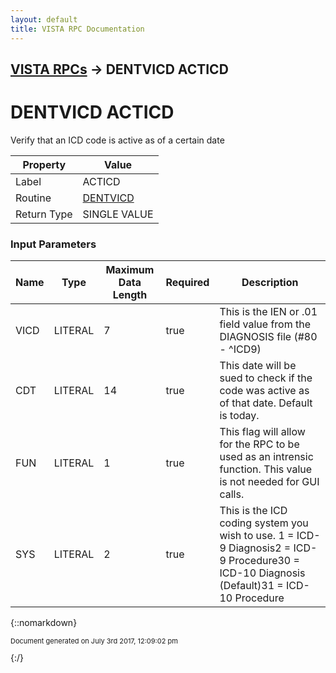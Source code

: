 ```yaml
---
layout: default
title: VISTA RPC Documentation
---
```


## [VISTA RPCs](TableOfContents) &#8594; DENTVICD ACTICD
# DENTVICD ACTICD

Verify that an ICD code is active as of a certain date

Property | Value
--- | ---
Label | ACTICD
Routine | [DENTVICD](http://code.osehra.org/dox/Routine_DENTVICD_source.html)
Return Type | SINGLE VALUE


### Input Parameters

Name | Type | Maximum Data Length | Required | Description
--- | --- | --- | --- | ---
VICD | LITERAL | 7 | true | This is the IEN or .01 field value from the DIAGNOSIS file (#80 - ^ICD9)
CDT | LITERAL | 14 | true | This date will be sued to check if the code was active as of that date. Default is today.
FUN | LITERAL | 1 | true | This flag will allow for the RPC to be used as an intrensic function. This value is not needed for GUI calls.
SYS | LITERAL | 2 | true | This is the ICD coding system you wish to use. 1  &#x3D; ICD-9 Diagnosis2  &#x3D; ICD-9 Procedure30 &#x3D; ICD-10 Diagnosis (Default)31 &#x3D; ICD-10 Procedure



{::nomarkdown} <br/><p style="font-size: 11px">Document generated on July 3rd 2017, 12:09:02 pm</p>{:/}